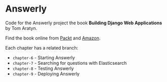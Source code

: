 # Answerly

Code for the Answerly project the book **Building Django Web Applications** by Tom Aratyn.

Find the book online from [Packt](https://www.packtpub.com/web-development/building-django-web-applications) and [Amazon](https://www.amazon.com/Building-Django-Web-Applications-applications-ebook/dp/B079DW6TRJ/ref=sr_1_1?ie=UTF8&qid=1524169637&sr=8-1&keywords=Building+Django+Web+Applications).

Each chapter has a related branch:

 - `chapter-6` - Starting Answerly
 - `chapter-7` - Searching for questions with Elasticsearch 
 - `chapter-8` - Testing Answerly
 - `chapter-9` - Deploying Answerly
 